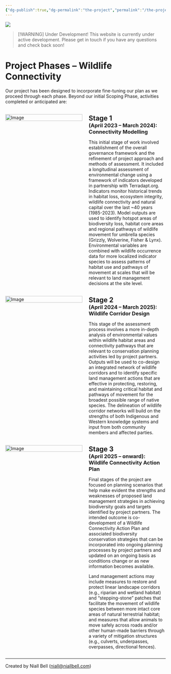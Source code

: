 ```yaml
---
{"dg-publish":true,"dg-permalink":"the-project","permalink":"/the-project/","title":"The Project","contentClasses":"cards cards-cols-3 cards-cover cards-cover-no-border cards-title-hide-icons","noteIcon":null,"created":"2024-11-05T13:19:11.554-08:00","updated":"2025-04-10T13:44:07.533-07:00"}
---
```


![](https://i.imgur.com/vKwuuCf.jpeg)


> [!WARNING] Under Development!
> This website is currently under active development. Please get in touch if you have any questions and check back soon!


# Project Phases – Wildlife Connectivity

Our project has been designed to incorporate fine-tuning our plan as we proceed through each phase. Beyond our initial Scoping Phase, activities completed or anticipated are:

<br>

<div style="display: flex; justify-content: space-between; align-items: flex-start;">
    <div style="width: 48%; padding-right: 10px;">
        <img src="https://i.imgur.com/uuzkAyX.png" alt="Image" style="width: 100%;">
    </div>
    <div style="width: 48%;">
        <h2 style="margin: 0;">Stage 1</h2>
	    <h3 style="margin: 0;">(April 2023 – March 2024): Connectivity Modelling</h3>
        <p>This initial stage of work involved establishment of the overall governance framework and the refinement of project approach and methods of assessment. It included a longitudinal assessment of environmental change using a framework of indicators developed in partnership with Terradapt.org. Indicators monitor historical trends in habitat loss, ecosystem integrity, wildlife connectivity and natural capital over the last ~40 years (1985-2023). Model outputs are used to identify hotspot areas of biodiversity loss, habitat core areas and regional pathways of wildlife movement for umbrella species (Grizzly, Wolverine, Fisher & Lynx). Environmental variables are combined with wildlife occurrence data for more localized indicator species to assess patterns of habitat use and pathways of movement at scales that will be relevant to land management decisions at the site level. </p>
    </div>
</div>
<br>

<div style="display: flex; justify-content: space-between; align-items: flex-start;">
    <div style="width: 48%; padding-right: 10px;">
        <img src="https://i.imgur.com/QdqYNHP.png" alt="Image" style="width: 100%;">
    </div>
    <div style="width: 48%;">
        <h2 style="margin: 0;">Stage 2</h2>
	    <h3 style="margin: 0;">(April 2024 – March 2025): Wildlife Corridor Design</h3>
        <p>This stage of the assessment process involves a more in-depth analysis of environmental values within wildlife habitat areas and connectivity pathways that are relevant to conservation planning activities led by project partners.  Outputs will be used to co-design an integrated network of wildlife corridors and to identify specific land management actions that are effective in protecting, restoring, and maintaining critical habitat and pathways of movement for the broadest possible range of native species. The delineation of wildlife corridor networks will build on the strengths of both Indigenous and Western knowledge systems and input from both community members and affected parties.</p>
    </div>
</div>
<br>

<div style="display: flex; justify-content: space-between; align-items: flex-start;">
    <div style="width: 48%; padding-right: 10px;">
        <img src="https://i.imgur.com/vd37amu.png" alt="Image" style="width: 100%;">
    </div>
    <div style="width: 48%;">
        <h2 style="margin: 0;">Stage 3</h2>
        <h3 style="margin: 0;">(April 2025 – onward): Wildlife Connectivity Action Plan</h3>
        <p>Final stages of the project are focused on planning scenarios that help make evident the strengths and weaknesses of proposed land management strategies in achieving biodiversity goals and targets identified by project partners. The intended outcome is co-development of a Wildlife Connectivity Action Plan and associated biodiversity conservation strategies that can be incorporated into ongoing planning processes by project partners and updated on an ongoing basis as conditions change or as new information becomes available. </p>
        <p>Land management actions may include measures to restore and protect linear landscape corridors (e.g., riparian and wetland habitat) and “stepping-stone” patches that facilitate the movement of wildlife species between more intact core areas of natural terrestrial habitat; and measures that allow animals to move safely across roads and/or other human-made barriers through a variety of mitigation structures (e.g., culverts, underpasses, overpasses, directional fences).</p>
    </div>
</div>


---
Created by Niall Bell (niall@niallbell.com)

